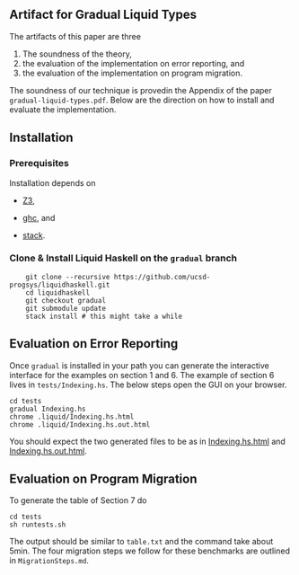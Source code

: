 Artifact for Gradual Liquid Types
----------------------------------

The artifacts of this paper are three

1. The soundness of the theory, 
2. the evaluation of the implementation on error reporting, and 
3. the evaluation of the implementation on program migration.


The soundness of our technique is provedin the Appendix of the paper `gradual-liquid-types.pdf`.
Below are the direction on how to install and evaluate the implementation.

## Installation 

### Prerequisites

Installation depends on  

   - [Z3](https://github.com/Z3Prover/z3/releases),  
	
   - [ghc](https://www.haskell.org/ghc/), and
  	
   - [stack](https://docs.haskellstack.org/en/stable/README/). 


### Clone & Install Liquid Haskell on the `gradual` branch

```
	git clone --recursive https://github.com/ucsd-progsys/liquidhaskell.git
	cd liquidhaskell
	git checkout gradual
	git submodule update
	stack install # this might take a while
```


## Evaluation on Error Reporting 

Once `gradual` is installed in your path you can generate the interactive interface for the examples on section 1 and 6. 
The example of section 6 lives in `tests/Indexing.hs`. The below steps open the GUI on your browser. 

	cd tests
	gradual Indexing.hs
	chrome .liquid/Indexing.hs.html	
	chrome .liquid/Indexing.hs.out.html

You should expect the two generated files to be as in [Indexing.hs.html](http://goto.ucsd.edu/~nvazou/gradual/Indexing.hs.html) and [Indexing.hs.out.html](http://goto.ucsd.edu/~nvazou/gradual/Indexing.hs.out.html).

## Evaluation on Program Migration

To generate the table of Section 7 do

	cd tests
	sh runtests.sh
	
The output should be similar to `table.txt` and the command take about 5min. 
The four migration steps we follow for these benchmarks are outlined in `MigrationSteps.md`.
	
